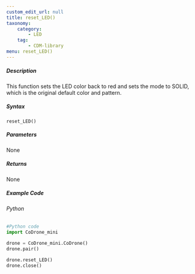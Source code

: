```yaml
---
custom_edit_url: null
title: reset_LED()
taxonomy:
    category:
        - LED
    tag:
        - CDM-library
menu: reset_LED()
---
```


##### Description

This function sets the LED color back to red and sets the mode to SOLID, which is the original default color and pattern.

##### Syntax
```reset_LED()```

##### Parameters

None

##### Returns

None

##### Example Code
###### Python
```python
#Python code
import CoDrone_mini

drone = CoDrone_mini.CoDrone()
drone.pair()

drone.reset_LED()
drone.close()
```